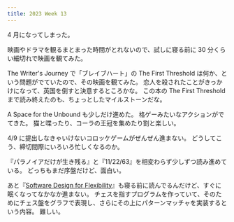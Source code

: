 ```yaml
---
title: 2023 Week 13
---
```


4 月になってしまった。

映画やドラマを観るまとまった時間がとれないので、試しに寝る前に 30 分くらい細切れで映画を観てみた。

The Writer's Journey で「ブレイブハート」の The First Threshold は何か、という問題がでていたので、その映画を観てみた。
恋人を殺されたことがきっかけになって、英国を倒すと決意するところかな。
この本の The First Threshold まで読み終えたのも、ちょっとしたマイルストーンだな。

A Space for the Unbound も少しだけ進めた。
格ゲーみたいなアクションがでてきた。
猫と喋ったり、コーラの王冠を集めたり割と楽しい。

4/9 に提出しなきゃいけないコロッケゲームがぜんぜん進まない。
どうしてこう、締切間際にいろいろ忙しくなるのか。

『パラノイアだけが生き残る』と『11/22/63』を相変わらず少しずつ読み進めている。
どっちもまだ序盤だけど、面白い。

あと『[Software Design for Flexibility](https://mitpress.mit.edu/9780262045490/)』も寝る前に読んでるんだけど、すぐに眠くなってなかなか進まない。
チェスを指すプログラムを作っていて、そのためにチェス盤をグラフで表現し、さらにその上にパターンマッチャを実装するという内容。
難しい。

